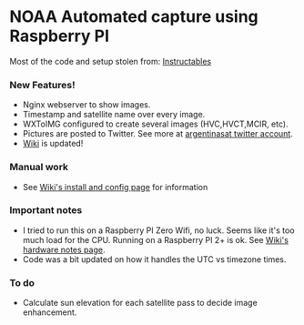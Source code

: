 # NOAA Automated capture using Raspberry PI
Most of the code and setup stolen from: [Instructables](https://www.instructables.com/id/Raspberry-Pi-NOAA-Weather-Satellite-Receiver/)

### New Features!
  - Nginx webserver to show images.
  - Timestamp and satellite name over every image.
  - WXToIMG configured to create several images (HVC,HVCT,MCIR, etc).
  - Pictures are posted to Twitter. See more at [argentinasat twitter account](https://twitter.com/argentinasat).
  - [Wiki](https://github.com/reynico/raspberry-noaa/wiki) is updated!

### Manual work
  - See [Wiki's install and config page](https://github.com/reynico/raspberry-noaa/wiki/Initial-installation-and-configuration) for information

### Important notes
  - I tried to run this on a Raspberry PI Zero Wifi, no luck. Seems like it's too much load for the CPU. Running on a Raspberry PI 2+ is ok. See [Wiki's hardware notes page](https://github.com/reynico/raspberry-noaa/wiki/Hardware-notes).
  - Code was a bit updated on how it handles the UTC vs timezone times.

### To do
  - Calculate sun elevation for each satellite pass to decide image enhancement.
